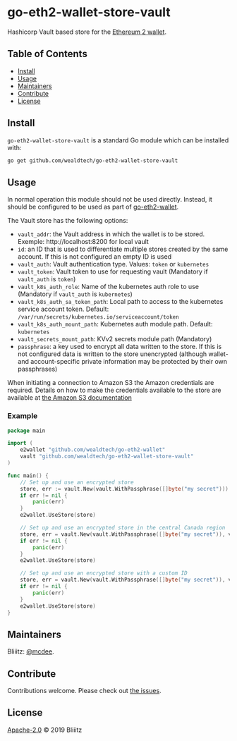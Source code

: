 # go-eth2-wallet-store-vault
<!-- 
[![Tag](https://img.shields.io/github/tag/wealdtech/go-eth2-wallet-store-s3.svg)](https://github.com/wealdtech/go-eth2-wallet-store-s3/releases/)
[![License](https://img.shields.io/github/license/wealdtech/go-eth2-wallet-store-s3.svg)](LICENSE)
[![GoDoc](https://godoc.org/github.com/wealdtech/go-eth2-wallet-store-s3?status.svg)](https://godoc.org/github.com/wealdtech/go-eth2-wallet-store-s3)
[![Travis CI](https://img.shields.io/travis/wealdtech/go-eth2-wallet-store-s3.svg)](https://travis-ci.org/wealdtech/go-eth2-wallet-store-s3)
[![codecov.io](https://img.shields.io/codecov/c/github/wealdtech/go-eth2-wallet-store-s3.svg)](https://codecov.io/github/wealdtech/go-eth2-wallet-store-s3)
[![Go Report Card](https://goreportcard.com/badge/github.com/wealdtech/go-eth2-wallet-store-s3)](https://goreportcard.com/report/github.com/wealdtech/go-eth2-wallet-store-s3) -->

Hashicorp Vault based store for the [Ethereum 2 wallet](https://github.com/wealdtech/go-eth2-wallet).


## Table of Contents

- [Install](#install)
- [Usage](#usage)
- [Maintainers](#maintainers)
- [Contribute](#contribute)
- [License](#license)

## Install

`go-eth2-wallet-store-vault` is a standard Go module which can be installed with:

```sh
go get github.com/wealdtech/go-eth2-wallet-store-vault
```

## Usage

In normal operation this module should not be used directly.  Instead, it should be configured to be used as part of [go-eth2-wallet](https://github.com/wealdtech/go-eth2-wallet).

The Vault store has the following options:

  - `vault_addr`: the Vault address in which the wallet is to be stored. Exemple: http://localhost:8200 for local vault
  - `id`: an ID that is used to differentiate multiple stores created by the same account.  If this is not configured an empty ID is used
  - `vault_auth`: Vault authentication type. Values: `token` or `kubernetes`
  - `vault_token`: Vault token to use for requesting vault (Mandatory if `vault_auth` is `token`)
  - `vault_k8s_auth_role`: Name of the kubernetes auth role to use (Mandatory if `vault_auth` is `kubernetes`)
  - `vault_k8s_auth_sa_token_path`: Local path to access to the kubernetes service account token. Default: `/var/run/secrets/kubernetes.io/serviceaccount/token`
  - `vault_k8s_auth_mount_path`: Kubernetes auth module path. Default: `kubernetes`
  - `vault_secrets_mount_path`: KVv2 secrets module path (Mandatory)
  - `passphrase`: a key used to encrypt all data written to the store.  If this is not configured data is written to the store unencrypted (although wallet- and account-specific private information may be protected by their own passphrases)

When initiating a connection to Amazon S3 the Amazon credentials are required.  Details on how to make the credentials available to the store are available at [the Amazon S3 documentation](https://docs.aws.amazon.com/sdk-for-go/v1/developer-guide/configuring-sdk.html#shared-credentials-file)

### Example

```go
package main

import (
	e2wallet "github.com/wealdtech/go-eth2-wallet"
	vault "github.com/wealdtech/go-eth2-wallet-store-vault"
)

func main() {
    // Set up and use an encrypted store
    store, err := vault.New(vault.WithPassphrase([]byte("my secret")))
    if err != nil {
        panic(err)
    }
    e2wallet.UseStore(store)

    // Set up and use an encrypted store in the central Canada region
    store, err = vault.New(vault.WithPassphrase([]byte("my secret")), vault.WithRegion("ca-central-1"))
    if err != nil {
        panic(err)
    }
    e2wallet.UseStore(store)

    // Set up and use an encrypted store with a custom ID
    store, err = vault.New(vault.WithPassphrase([]byte("my secret")), vault.WithID([]byte("store 2")))
    if err != nil {
        panic(err)
    }
    e2wallet.UseStore(store)
}
```

## Maintainers

Bliiitz: [@mcdee](https://github.com/bliiitz).

## Contribute

Contributions welcome. Please check out [the issues](https://github.com/wealdtech/go-eth2-wallet-store-vault/issues).

## License

[Apache-2.0](LICENSE) © 2019 Bliiitz 
